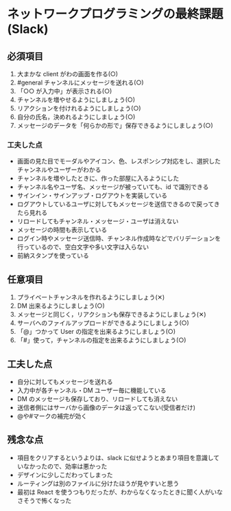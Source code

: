 # ネットワークプログラミングの最終課題(Slack)

## 必須項目

1. 大まかな client がわの画面を作る(○)
2. #general チャンネルにメッセージを送れる(○)
3. 「○○ が入力中」が表示される(○)
4. チャンネルを増やせるようにしましょう(○)
5. リアクションを付けれるようにしましょう(○)
6. 自分の氏名，決めれるようにしましょう(○)
7. メッセージのデータを「何らかの形で」保存できるようにしましょう(○)

### 工夫した点

- 画面の見た目でモーダルやアイコン、色、レスポンシプ対応をし、選択したチャンネルやユーザーがわかる
- チャンネルを増やしたときに、作った部屋に入るようにした
- チャンネル名やユーザ名、メッセージが被っていても、id で識別できる
- サインイン・サインアップ・ログアウトを実装している
- ログアウトしているユーザに対してもメッセージを送信できるので戻ってきたら見れる
- リロードしてもチャンネル・メッセージ・ユーザは消えない
- メッセージの時間も表示している
- ログイン時やメッセージ送信時、チャンネル作成時などでバリデーションを行っているので、空白文字や多い文字は入らない
- 前納スタンプを使っている

## 任意項目

1. プライベートチャンネルを作れるようにしましょう(✕)
2. DM 出来るようにしましょう(○)
3. メッセージと同じく，リアクションも保存できるようにしましょう(✕)
4. サーバへのファイルアップロードができるようにしましょう(○)
5. 「@」つかって User の指定を出来るようにしましょう(○)
6. 「#」使って，チャンネルの指定を出来るようにしましょう(○)

## 工夫した点

- 自分に対してもメッセージを送れる
- 入力中が各チャンネル・DM ユーザー毎に機能している
- DM のメッセージも保存しており、リロードしても消えない
- 送信者側にはサーバから画像のデータは返ってこない(受信者だけ)
- @や#マークの補完が効く

## 残念な点

- 項目をクリアするというよりは、slack に似せようとあまり項目を意識していなかったので、効率は悪かった
- デザインに少しこだわってしまった
- ルーティングは別のファイルに分けたほうが見やすいと思う
- 最初は React を使うつもりだったが、わからなくなったときに聞く人がいなさそうで怖くなった
